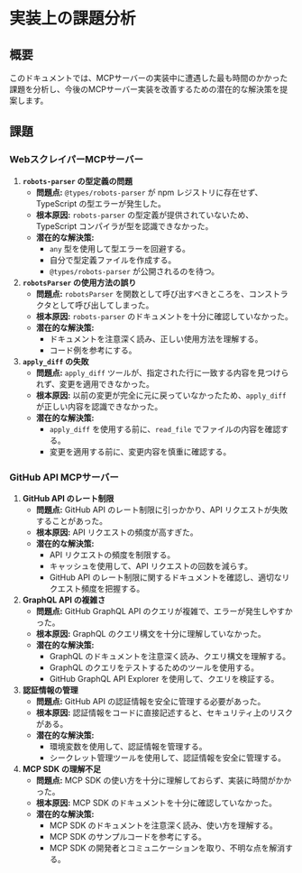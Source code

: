 # 実装上の課題分析

## 概要
このドキュメントでは、MCPサーバーの実装中に遭遇した最も時間のかかった課題を分析し、今後のMCPサーバー実装を改善するための潜在的な解決策を提案します。

## 課題

### WebスクレイパーMCPサーバー

1.  **`robots-parser` の型定義の問題**
    -   **問題点:** `@types/robots-parser` が npm レジストリに存在せず、TypeScript の型エラーが発生した。
    -   **根本原因:** `robots-parser` の型定義が提供されていないため、TypeScript コンパイラが型を認識できなかった。
    -   **潜在的な解決策:**
        -   `any` 型を使用して型エラーを回避する。
        -   自分で型定義ファイルを作成する。
        -   `@types/robots-parser` が公開されるのを待つ。
2.  **`robotsParser` の使用方法の誤り**
    -   **問題点:** `robotsParser` を関数として呼び出すべきところを、コンストラクタとして呼び出してしまった。
    -   **根本原因:** `robots-parser` のドキュメントを十分に確認していなかった。
    -   **潜在的な解決策:**
        -   ドキュメントを注意深く読み、正しい使用方法を理解する。
        -   コード例を参考にする。
3.  **`apply_diff` の失敗**
    -   **問題点:** `apply_diff` ツールが、指定された行に一致する内容を見つけられず、変更を適用できなかった。
    -   **根本原因:** 以前の変更が完全に元に戻っていなかったため、`apply_diff` が正しい内容を認識できなかった。
    -   **潜在的な解決策:**
        -   `apply_diff` を使用する前に、`read_file` でファイルの内容を確認する。
        -   変更を適用する前に、変更内容を慎重に確認する。

### GitHub API MCPサーバー

1.  **GitHub API のレート制限**
    -   **問題点:** GitHub API のレート制限に引っかかり、API リクエストが失敗することがあった。
    -   **根本原因:** API リクエストの頻度が高すぎた。
    -   **潜在的な解決策:**
        -   API リクエストの頻度を制限する。
        -   キャッシュを使用して、API リクエストの回数を減らす。
        -   GitHub API のレート制限に関するドキュメントを確認し、適切なリクエスト頻度を把握する。
2.  **GraphQL API の複雑さ**
    -   **問題点:** GitHub GraphQL API のクエリが複雑で、エラーが発生しやすかった。
    -   **根本原因:** GraphQL のクエリ構文を十分に理解していなかった。
    -   **潜在的な解決策:**
        -   GraphQL のドキュメントを注意深く読み、クエリ構文を理解する。
        -   GraphQL のクエリをテストするためのツールを使用する。
        -   GitHub GraphQL API Explorer を使用して、クエリを検証する。
3.  **認証情報の管理**
    -   **問題点:** GitHub API の認証情報を安全に管理する必要があった。
    -   **根本原因:** 認証情報をコードに直接記述すると、セキュリティ上のリスクがある。
    -   **潜在的な解決策:**
        -   環境変数を使用して、認証情報を管理する。
        -   シークレット管理ツールを使用して、認証情報を安全に管理する。
4.  **MCP SDK の理解不足**
    -   **問題点:** MCP SDK の使い方を十分に理解しておらず、実装に時間がかかった。
    -   **根本原因:** MCP SDK のドキュメントを十分に確認していなかった。
    -   **潜在的な解決策:**
        -   MCP SDK のドキュメントを注意深く読み、使い方を理解する。
        -   MCP SDK のサンプルコードを参考にする。
        -   MCP SDK の開発者とコミュニケーションを取り、不明な点を解消する。